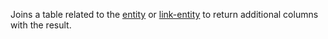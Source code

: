 Joins a table related to the [entity](../entity.md) or [link-entity](../link-entity.md) to return additional columns with the result.
